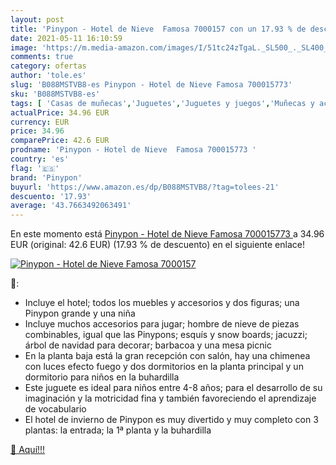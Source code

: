 ```yaml
---
layout: post
title: 'Pinypon - Hotel de Nieve  Famosa 7000157 con un 17.93 % de descuento'
date: 2021-05-11 16:10:59
image: 'https://m.media-amazon.com/images/I/51tc24zTgaL._SL500_._SL400_.jpg'
comments: true
category: ofertas
author: 'tole.es'
slug: 'B088MSTVB8-es Pinypon - Hotel de Nieve Famosa 700015773'
sku: 'B088MSTVB8-es'
tags: [ 'Casas de muñecas','Juguetes','Juguetes y juegos','Muñecas y accesorios','famosa','pinypon', ]
actualPrice: 34.96 EUR
currency: EUR
price: 34.96
comparePrice: 42.6 EUR
prodname: 'Pinypon - Hotel de Nieve  Famosa 700015773 '
country: 'es'
flag: '🇪🇸'
brand: 'Pinypon'
buyurl: 'https://www.amazon.es/dp/B088MSTVB8/?tag=tolees-21'
descuento: '17.93'
average: '43.7663492063491'
---
```


En este momento está [Pinypon - Hotel de Nieve  Famosa 700015773 ](https://www.amazon.es/dp/B088MSTVB8/?tag=tolees-21) a 34.96 EUR (original: 42.6 EUR) (17.93 %  de descuento) en el siguiente enlace!

[![Pinypon - Hotel de Nieve  Famosa 7000157](https://m.media-amazon.com/images/I/51tc24zTgaL._SL500_._SL400_.jpg)](https://www.amazon.es/dp/B088MSTVB8/?tag=tolees-21)

🔎:

- Incluye el hotel; todos los muebles y accesorios y dos figuras; una Pinypon grande y una niña
- Incluye muchos accesorios para jugar; hombre de nieve de piezas combinables, igual que las Pinypons; esquís y snow boards; jacuzzi; árbol de navidad para decorar; barbacoa y una mesa picnic
- En la planta baja está la gran recepción con salón, hay una chimenea con luces efecto fuego y dos dormitorios en la planta principal y un dormitorio para niños en la buhardilla
- Este juguete es ideal para niños entre 4-8 años; para el desarrollo de su imaginación y la motricidad fina y también favoreciendo el aprendizaje de vocabulario
- El hotel de invierno de Pinypon es muy divertido y muy completo con 3 plantas: la entrada; la 1ª planta y la buhardilla

[🛒 Aquí!!!](https://www.amazon.es/dp/B088MSTVB8/?tag=tolees-21)
